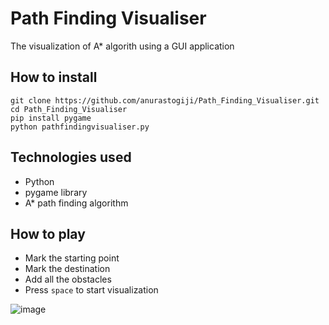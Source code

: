 # Path Finding Visualiser

The visualization of A* algorith using a GUI application 

## How to install
```
git clone https://github.com/anurastogiji/Path_Finding_Visualiser.git
cd Path_Finding_Visualiser
pip install pygame
python pathfindingvisualiser.py
```
## Technologies used
- Python
- pygame library
- A* path finding algorithm

## How to play
- Mark the starting point
- Mark the destination
- Add all the obstacles
- Press `space` to start visualization

![image](https://user-images.githubusercontent.com/51414879/131083894-f9735a59-364b-4233-ada3-d83c793d1410.png)
